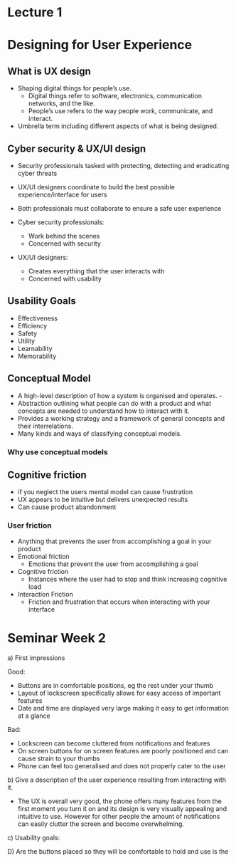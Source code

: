 
# Lecture 1
# Designing for User Experience

## What is UX design
- Shaping digital things for people’s use. 
	- Digital things refer to software, electronics, communication networks, and the like. 
	- People’s use refers to the way people work, communicate, and interact.
- Umbrella term including different aspects of what is being designed.

## Cyber security & UX/UI design
- Security professionals tasked with protecting, detecting and eradicating cyber threats
- UX/UI designers coordinate to build the best possible experience/interface for users
- Both professionals must collaborate to ensure a safe user experience

- Cyber security professionals:
	- Work behind the scenes
	- Concerned with security
- UX/UI designers:
	- Creates everything that the user interacts with
	- Concerned with usability

## Usability Goals
- Effectiveness
- Efficiency
- Safety
- Utility
- Learnability
- Memorability

## Conceptual Model
- A high-level description of how a system is organised and operates. -
- Abstraction outlining what people can do with a product and what concepts are needed to understand how to interact with it. 
- Provides a working strategy and a framework of general concepts and their interrelations. 
- Many kinds and ways of classifying conceptual models.

### Why use conceptual models


## Cognitive friction
- if you neglect the users mental model can cause frustration
- UX appears to be intuitive but delivers unexpected results
- Can cause product abandonment
### User friction
- Anything that prevents the user from accomplishing a goal in your product
- Emotional friction
	- Emotions that prevent the user from accomplishing a goal
- Cognitive friction
	- Instances where the user had to stop and think increasing cognitive load
- Interaction Friction
	- Friction and frustration that occurs when interacting with your interface


# Seminar Week 2

a) First impressions 

Good: 
- Buttons are in comfortable positions, eg the rest under your thumb 
- Layout of lockscreen specifically allows for easy access of important features
- Date and time are displayed very large making it easy to get information at a glance

Bad: 
- Lockscreen can become cluttered from notifications and features
- On screen buttons for on screen features are poorly positioned and can cause strain to your thumbs
- Phone can feel too generalised and does not properly cater to the user


b)  Give a description of the user experience resulting from interacting with it.
- The UX is overall very good, the phone offers many features from the first moment you turn it on and its design is very visually appealing and intuitive to use. However for other people the amount of notifications can easily clutter the screen and become overwhelming.

c)
Usability goals:



D) 
Are the buttons placed so they will be comfortable to hold and use
is the 



